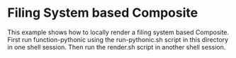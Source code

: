 # Filing System based Composite

This example shows how to locally render a filing system based
Composite. First run function-pythonic using the run-pythonic.sh
script in this directory in one shell session. Then run the
render.sh script in another shell session.
